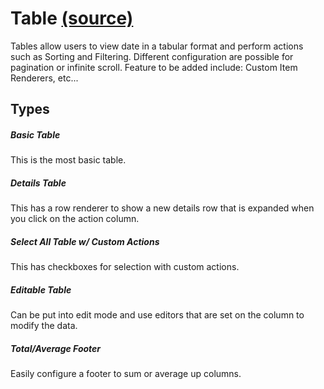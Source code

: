 Table [(source)](https://bullhorn.github.io/novo-elements/tree/master/projects/novo-examples/src/elements/table)
=========================================================================================

Tables allow users to view date in a tabular format and perform actions such as Sorting and Filtering. Different configuration are possible for pagination or infinite scroll. Feature to be added include: Custom Item Renderers, etc...

Types
-----

##### Basic Table

This is the most basic table.

<code-example example="table"></code-example>

##### Details Table

This has a row renderer to show a new details row that is expanded when you click on the action column.

<code-example example="details-table"></code-example>

##### Select All Table w/ Custom Actions

This has checkboxes for selection with custom actions.

<code-example example="select-all-table"></code-example>

##### Editable Table

Can be put into edit mode and use editors that are set on the column to modify the data.

<code-example example="editable-table"></code-example>

##### Total/Average Footer

Easily configure a footer to sum or average up columns.

<code-example example="total-footer-table"></code-example>

